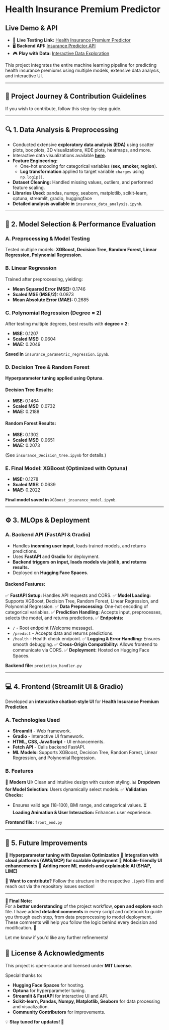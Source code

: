 # **Health Insurance Premium Predictor**

## **Live Demo & API**

- 🚀 **Live Testing Link:** [Health Insurance Premium Predictor](https://huggingface.co/spaces/Shyanil/Health_insurance_Premium_Predictor)
- 🖥 **Backend API:** [Insurance Predictor API](https://huggingface.co/spaces/Shyanil/insurance-predictor-api?logs=container)
- 🎮 **Play with Data:** [Interactive Data Exploration](https://huggingface.co/spaces/Shyanil/Advanced_Insurance_Data_Analysis_Dashboard)

This project integrates the entire machine learning pipeline for predicting health insurance premiums using multiple models, extensive data analysis, and interactive UI.

---

## **📌 Project Journey & Contribution Guidelines**

If you wish to contribute, follow this step-by-step guide.

---

## **🔍 1. Data Analysis & Preprocessing**

- Conducted extensive **exploratory data analysis (EDA)** using scatter plots, box plots, 3D visualizations, KDE plots, heatmaps, and more.
- Interactive data visualizations available **[here](https://randomlink.com)**.
- **Feature Engineering:**
  - One-hot encoding for categorical variables (**sex, smoker, region**).
  - **Log transformation** applied to target variable `charges` using `np.log1p()`.
- **Dataset Cleaning:** Handled missing values, outliers, and performed feature scaling.
- **Libraries Used:** pandas, numpy, seaborn, matplotlib, scikit-learn, optuna, streamlit, gradio, huggingface
- **Detailed analysis available in** `insurance_data_analysis.ipynb`.

---

## **🤖 2. Model Selection & Performance Evaluation**

### **A. Preprocessing & Model Testing**

Tested multiple models: **XGBoost, Decision Tree, Random Forest, Linear Regression, Polynomial Regression**.

### **B. Linear Regression**

Trained after preprocessing, yielding:

- **Mean Squared Error (MSE):** 0.1746
- **Scaled MSE (MSE/2):** 0.0873
- **Mean Absolute Error (MAE):** 0.2685

### **C. Polynomial Regression (Degree = 2)**

After testing multiple degrees, best results with **degree = 2**:

- **MSE:** 0.1207
- **Scaled MSE:** 0.0604
- **MAE:** 0.2049

**Saved in** `insurance_parametric_regression.ipynb`.

### **D. Decision Tree & Random Forest**

**Hyperparameter tuning applied using Optuna**.

#### **Decision Tree Results:**

- **MSE:** 0.1464
- **Scaled MSE:** 0.0732
- **MAE:** 0.2188

#### **Random Forest Results:**

- **MSE:** 0.1302
- **Scaled MSE:** 0.0651
- **MAE:** 0.2073

(See `insurance_Decision_tree.ipynb` for details.)

### **E. Final Model: XGBoost (Optimized with Optuna)**

- **MSE:** 0.1278
- **Scaled MSE:** 0.0639
- **MAE:** 0.2022

**Final model saved in** `XGBoost_insurance_model.ipynb`.

---

## **⚙️ 3. MLOps & Deployment**

### **A. Backend API (FastAPI & Gradio)**

- Handles **incoming user input**, loads trained models, and returns predictions.
- Uses **FastAPI** and **Gradio** for deployment.
- **Backend triggers on input, loads models via joblib, and returns results.**
- Deployed on **Hugging Face Spaces**.

#### **Backend Features:**

✅ **FastAPI Setup:** Handles API requests and CORS.
✅ **Model Loading:** Supports XGBoost, Decision Tree, Random Forest, Linear Regression, and Polynomial Regression.
✅ **Data Preprocessing:** One-hot encoding of categorical variables.
✅ **Prediction Handling:** Accepts input, preprocesses, selects the model, and returns predictions.
✅ **Endpoints:**

- `/` - Root endpoint (Welcome message).
- `/predict` - Accepts data and returns predictions.
- `/health` - Health check endpoint.
  ✅ **Logging & Error Handling:** Ensures smooth debugging.
  ✅ **Cross-Origin Compatibility:** Allows frontend to communicate via CORS.
  ✅ **Deployment:** Hosted on Hugging Face Spaces.

**Backend file:** `prediction_handler.py`

---

## **💻 4. Frontend (Streamlit UI & Gradio)**

Developed an **interactive chatbot-style UI** for **Health Insurance Premium Prediction**.

### **A. Technologies Used**

- **Streamlit** - Web framework.
- **Gradio** - Interactive UI framework.
- **HTML, CSS, JavaScript** - UI enhancements.
- **Fetch API** - Calls backend FastAPI.
- **ML Models:** Supports XGBoost, Decision Tree, Random Forest, Linear Regression, and Polynomial Regression.

### **B. Features**

🎨 **Modern UI:** Clean and intuitive design with custom styling.
📊 **Dropdown for Model Selection:** Users dynamically select models.
✅ **Validation Checks:**

- Ensures valid age (18-100), BMI range, and categorical values.
  ⏳ **Loading Animation & User Interaction:** Enhances user experience.

**Frontend file:** `front_end.py`

---

## **🔮 5. Future Improvements**

🔹 **Hyperparameter tuning with Bayesian Optimization**
🔹 **Integration with cloud platforms (AWS/GCP) for scalable deployment**
🔹 **Mobile-friendly UI enhancements**
🔹 **Adding more ML models and explainable AI (SHAP, LIME)**

📢 **Want to contribute?** Follow the structure in the respective `.ipynb` files and reach out via the repository issues section!

---

**📝 Final Note:**  
For a **better understanding** of the project workflow, **open and explore** each file. I have added **detailed comments** in every script and notebook to guide you through each step, from data preprocessing to model deployment. These comments will help you follow the logic behind every decision and modification. 🚀

Let me know if you'd like any further refinements!

## **📜 License & Acknowledgments**

This project is open-source and licensed under **MIT License**.

Special thanks to:

- **Hugging Face Spaces** for hosting.
- **Optuna** for hyperparameter tuning.
- **Streamlit & FastAPI** for interactive UI and API.
- **Scikit-learn, Pandas, Numpy, Matplotlib, Seaborn** for data processing and visualization.
- **Community Contributors** for improvements.

💡 **Stay tuned for updates! 🚀**
